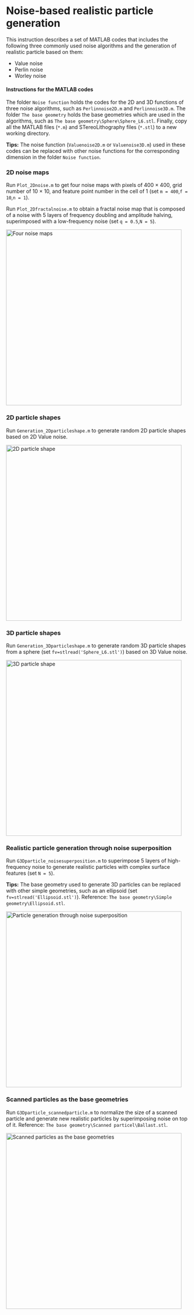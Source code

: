 # Noise-based realistic particle generation

This instruction describes a set of MATLAB codes that includes the following three commonly used noise algorithms and the generation of realistic particle based on them:

- Value noise
- Perlin noise
- Worley noise

#### Instructions for the MATLAB codes

The folder `Noise function` holds the codes for the 2D and 3D functions of three noise algorithms, such as `Perlinnoise2D.m` and `Perlinnoise3D.m`. The folder `The base geometry` holds the base geometries which are used in the algorithms, such as `The base geometry\Sphere\Sphere_L6.stl`. Finally, copy all the MATLAB files (`*.m`) and STereoLithography files (`*.stl`) to a new working directory.

**Tips:** The noise function (`Valuenoise2D.m` or `Valuenoise3D.m`) used in these codes can be replaced with other noise functions for the corresponding dimension in the folder `Noise function`.

### 2D noise maps

Run `Plot_2Dnoise.m` to get four noise maps with pixels of 400 × 400, grid number of 10 × 10, and feature point number in the cell of 1 (set `m = 400`,`f = 10`,`n = 1`).

Run `Plot_2Dfractalnoise.m` to obtain a fractal noise map that is composed of a noise with 5 layers of frequency doubling and amplitude halving, superimposed with a low-frequency noise (set `q = 0.5`,`N = 5`).

<img title="Four noise maps" src="file:///C:/Users/Administrator/Desktop/Noise_generation/GitHub/Example_figures/Example_four%20noise%20maps.png" alt="Four noise maps" data-align="center" width="480">

### 2D particle shapes

Run `Generation_2Dparticleshape.m` to generate random 2D particle shapes based on 2D Value noise.

<img title="2D particle shape" src="file:///C:/Users/Administrator/Desktop/Noise_generation/GitHub/Example_figures/Example_2Dparticle%20shape.png" alt="2D particle shape" data-align="center" width="480">

### 3D particle shapes

Run `Generation_3Dparticleshape.m` to generate random 3D particle shapes from a sphere (set `fv=stlread('Sphere_L6.stl')`) based on 3D Value noise.

<img title="3D particle shape" src="file:///C:/Users/Administrator/Desktop/Noise_generation/GitHub/Example_figures/Example_3Dparticle%20shape.png" alt="3D particle shape" data-align="center" width="480">

### Realistic particle generation through noise superposition

Run `G3Dparticle_noisesuperposition.m` to superimpose 5 layers of high-frequency noise to generate realistic particles with complex surface features (set `N = 5`).

**Tips:** The base geometry used to generate 3D particles can be replaced with other simple geometries, such as an ellipsoid (set `fv=stlread('Ellipsoid.stl')`). Reference: `The base geometry\Simple geometry\Ellipsoid.stl`.

<img title="Particle generation through noise superposition" src="file:///C:/Users/Administrator/Desktop/Noise_generation/GitHub/Example_figures/Example_3Dparticle%20noisesuperposition.png" alt="Particle generation through noise superposition" data-align="center" width="480">

### Scanned particles as the base geometries

Run `G3Dparticle_scannedparticle.m` to normalize the size of a scanned particle and generate new realistic particles by superimposing noise on top of it. Reference: `The base geometry\Scanned particel\Ballast.stl`.

<img title="Scanned particles as the base geometries" src="file:///C:/Users/Administrator/Desktop/Noise_generation/GitHub/Example_figures/Example_3Dparticle%20scanned.png" alt="Scanned particles as the base geometries" data-align="center" width="480">
